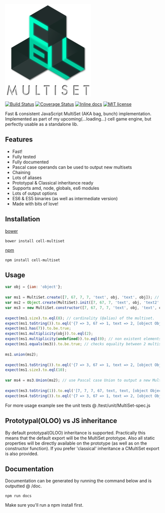 <img src="https://github.com/unnoon/cell-multiset/raw/master/rsc/img/cell-multiset.png">

[![Build Status](https://travis-ci.org/unnoon/cell-multiset.svg?branch=dev)](http://inch-ci.org/github/unnoon/cell-multiset)
[![Coverage Status](https://coveralls.io/repos/github/unnoon/cell-multiset/badge.svg?branch=dev)](https://coveralls.io/github/unnoon/cell-multiset?branch=dev)
[![Inline docs](http://inch-ci.org/github/unnoon/cell-multiset.svg?branch=dev)](http://inch-ci.org/github/unnoon/cell-multiset)
[![MIT license](http://img.shields.io/badge/license-MIT-brightgreen.svg)](http://opensource.org/licenses/MIT)

Fast & consistent JavaScript MultiSet (AKA bag, bunch) implementation. Implemented as part of my upcoming(...loading...) cell game engine, but perfectly usable as a standalone lib.

## Features

- Fast! 
- Fully tested
- Fully documented
- Pascal case operands can be used to output new multisets
- Chaining
- Lots of aliases
- Prototypal & Classical inheritance ready
- Supports amd, node, globals, es6 modules
- Lots of output options
- ES6 & ES5 binaries (as well as intermediate version)
- Made with bits of love!

## Installation

[bower](http://bower.io)

`bower install cell-multiset`

[npm](https://www.npmjs.com)

`npm install cell-multiset`

## Usage

```js
var obj = {iam: 'object'};

var ms1 = MultiSet.create([7, 67, 7, 7, 'text', obj, 'text', obj]); // use an iterable for initialization.
var ms2 = Object.create(MultiSet).init([7, 67, 7, 'text', obj, 'text2', obj, 99]);
var ms3 = new MultiSet.constructor([7, 67, 7, 7, 'text', obj, 'text', obj]); // or use the constructor function. Preferably you would like to use the CMultiSet export for this.

expect(ms1.size).to.eql(8); // cardinality (@alias) of the multiset.
expect(ms1.toString()).to.eql('{7 => 3, 67 => 1, text => 2, [object Object] => 2}');
expect(ms1.has(7)).to.be.true;
expect(ms1.multiplicity(obj)).to.eql(2);
expect(ms1.multiplicity(undefined)).to.eql(0); // non existent elements have multiplicity 0.
expect(ms1.equals(ms3)).to.be.true; // checks equality between 2 multisets.

ms1.union(ms2);

expect(ms1.toString()).to.eql('{7 => 3, 67 => 1, text => 2, [object Object] => 2, text2 => 1, 99 => 1}');
expect(ms1.size).to.eql(10);

var ms4 = ms3.Union(ms2); // use Pascal case Union to output a new MultiSet and leave ms3 unchanged.

expect(ms3.toString(1)).to.eql('[7, 7, 7, 67, text, text, [object Object], [object Object]]'); // use mode=1 to output single dimension array-like string.
expect(ms4.toString()).to.eql('{7 => 3, 67 => 1, text => 2, [object Object] => 2, text2 => 1, 99 => 1}');
```

For more usage example see the unit tests @ /test/unit/MultiSet-spec.js

## Prototypal(OLOO) vs JS inheritance

By default prototypal(OLOO) inheritance is supported. Practically this means that the default export will be the MultiSet prototype. Also all static properties will be directly available on the prototype (as well as on the constructor function). If you prefer 'classical' inheritance a CMultiSet export is also provided.

## Documentation

Documentation can be generated by running the command below and is outputted @ /doc.

`npm run docs`

Make sure you'll run a npm install first.

